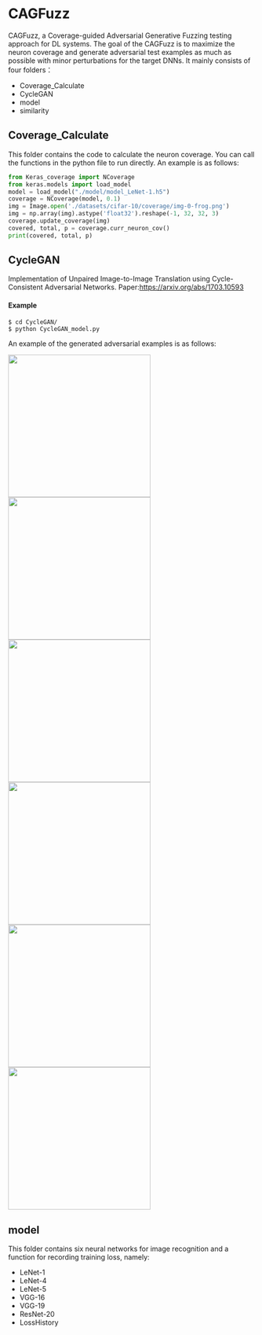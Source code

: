 # CAGFuzz
CAGFuzz, a Coverage-guided Adversarial Generative Fuzzing testing approach for DL systems. The goal of the CAGFuzz is to maximize the neuron coverage and generate adversarial test examples as much as possible with minor perturbations for the target DNNs. It mainly consists of four folders：
* Coverage_Calculate
* CycleGAN
* model
* similarity


## Coverage_Calculate
This folder contains the code to calculate the neuron coverage. You can call the functions in the python file to run directly. An example is as follows:
```python
from Keras_coverage import NCoverage
from keras.models import load_model
model = load_model("./model/model_LeNet-1.h5")
coverage = NCoverage(model, 0.1)
img = Image.open('./datasets/cifar-10/coverage/img-0-frog.png')
img = np.array(img).astype('float32').reshape(-1, 32, 32, 3)
coverage.update_coverage(img)
covered, total, p = coverage.curr_neuron_cov()
print(covered, total, p)
```

## CycleGAN
Implementation of Unpaired Image-to-Image Translation using Cycle-Consistent Adversarial Networks.
Paper:https://arxiv.org/abs/1703.10593
#### Example
```
$ cd CycleGAN/
$ python CycleGAN_model.py
```
An example of the generated adversarial examples is as follows:

<img src="https://github.com/QXL4515/CAGFuzz/blob/master/picture/D1.jpg" width="290"/><img src="https://github.com/QXL4515/CAGFuzz/blob/master/picture/D2.jpg" width="290"/><img src="https://github.com/QXL4515/CAGFuzz/blob/master/picture/D3.jpg" width="290"/><img src="https://github.com/QXL4515/CAGFuzz/blob/master/picture/D4.jpg" width="290"/><img src="https://github.com/QXL4515/CAGFuzz/blob/master/picture/D5.jpg" width="290"/><img src="https://github.com/QXL4515/CAGFuzz/blob/master/picture/D6.jpg" width="290"/>


## model
This folder contains six neural networks for image recognition and a function for recording training loss, namely:
* LeNet-1
* LeNet-4
* LeNet-5
* VGG-16
* VGG-19
* ResNet-20
* LossHistory
